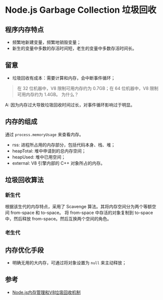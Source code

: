 # Node.js Garbage Collection 垃圾回收

## 程序内存特点

- 频繁地新建变量，频繁地销毁变量；
- 新生的变量中多数的存活时间短，老生的变量中多数存活时间长。

## 留意

- 垃圾回收有成本：需要计算和内存，会中断事件循环；

> 在 32 位机器中，V8 限制可用内存约为 0.7GB；在 64 位机器中，V8 限制可用内存约为 1.4GB。
> 为什么？

A: 因为内存过大导致垃圾回收时间过长，对事件循环影响过于明显。

## 内存的组成

通过 `process.memoryUsage` 来查看内存。

- rss: 进程所占用的内存部分，包括代码本身、栈、堆；
- heapTotal: 堆中申请到的总内存空间；
- heapUsed: 堆中已用空间；
- external: V8 引擎内部的 C++ 对象所占的内存。

## 垃圾回收算法

### 新生代

根据该生代的内存特点，采用了 Scavenge 算法。其将内存空间分为两个等额空间 from-space 和 to-space。
将 from-space 中存活的对象复制到 to-space 中，然后释放 from-space。然后互换两个空间的角色。

### 老生代

## 内存优化手段

- 明确无用的大内存，可通过将对象设置为 `null` 来主动释放；

## 参考

- [Node.js内存管理和V8垃圾回收机制](https://juejin.cn/post/6844903878928891911)
